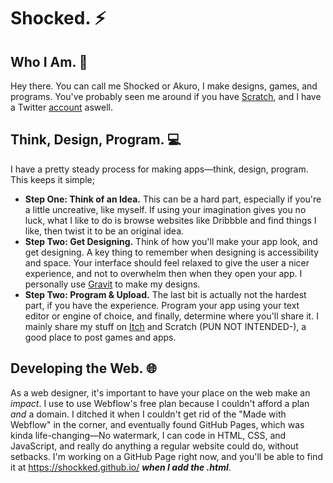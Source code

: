 # Shocked. ⚡

## Who I Am. 👤
Hey there. You can call me Shocked or Akuro, I make designs, games, and programs. You've probably seen me around if you have [Scratch](https://scratch.mit.edu/users/-Shocked-), and I have a Twitter [account](https://twitter.com/AkuroTheWolf) aswell.

## Think, Design, Program. 💻
I have a pretty steady process for making apps—think, design, program. This keeps it simple;
- **Step One: Think of an Idea.** This can be a hard part, especially if you're a little uncreative, like myself. If using your imagination gives you no luck, what I like to do is browse websites like Dribbble and find things I like, then twist it to be an original idea.
- **Step Two: Get Designing.** Think of how you'll make your app look, and get designing. A key thing to remember when designing is accessibility and space. Your interface should feel relaxed to give the user a nicer experience, and not to overwhelm then when they open your app. I personally use [Gravit](https://designer.io/en) to make my designs.
- **Step Two: Program & Upload.** The last bit is actually not the hardest part, if you have the experience. Program your app using your text editor or engine of choice, and finally, determine where you'll share it. I mainly share my stuff on [Itch](https://redhats.itch.io) and Scratch (PUN NOT INTENDED-), a good place to post games and apps.

## Developing the Web. 🌐
As a web designer, it's important to have your place on the web make an _impact_. I use to use Webflow's free plan because I couldn't afford a plan _and_ a domain. I ditched it when I couldn't get rid of the "Made with Webflow" in the corner, and eventually found GitHub Pages, which was kinda life-changing—No watermark, I can code in HTML, CSS, and JavaScript, and really do anything a regular website could do, without setbacks. I'm working on a GitHub Page right now, and you'll be able to find it at https://shockked.github.io/ ***when I add the .html***.
